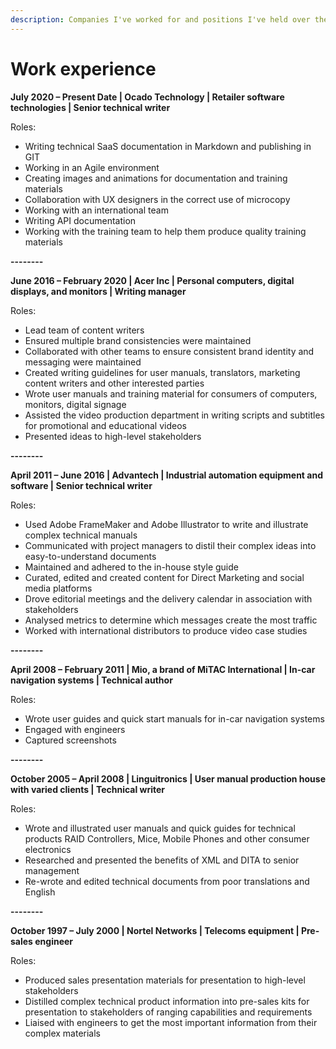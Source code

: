 ```yaml
---
description: Companies I've worked for and positions I've held over the years.
---
```


# Work experience

**July 2020 – Present Date | Ocado Technology | Retailer software technologies | Senior technical writer**

Roles:

* Writing technical SaaS documentation in Markdown and publishing in GIT
* Working in an Agile environment
* Creating images and animations for documentation and training materials
* Collaboration with UX designers in the correct use of microcopy
* Working with an international team
* Writing API documentation
* Working with the training team to help them produce quality training materials

**--------**

**June 2016 – February 2020 | Acer Inc | Personal computers, digital displays, and monitors | Writing manager**

Roles:

* Lead team of content writers
* Ensured multiple brand consistencies were maintained
* Collaborated with other teams to ensure consistent brand identity and messaging were maintained
* Created writing guidelines for user manuals, translators, marketing content writers and other interested parties
* Wrote user manuals and training material for consumers of computers, monitors, digital signage
* Assisted the video production department in writing scripts and subtitles for promotional and educational videos
* Presented ideas to high-level stakeholders

**--------**

**April 2011 – June 2016 | Advantech | Industrial automation equipment and software | Senior technical writer**

Roles:

* Used Adobe FrameMaker and Adobe Illustrator to write and illustrate complex technical manuals
* Communicated with project managers to distil their complex ideas into easy-to-understand documents
* Maintained and adhered to the in-house style guide
* Curated, edited and created content for Direct Marketing and social media platforms
* Drove editorial meetings and the delivery calendar in association with stakeholders
* Analysed metrics to determine which messages create the most traffic
* Worked with international distributors to produce video case studies

**--------**

**April 2008 – February 2011 | Mio, a brand of MiTAC International | In-car navigation systems | Technical author**

Roles:

* Wrote user guides and quick start manuals for in-car navigation systems
* Engaged with engineers
* Captured screenshots

**--------**

**October 2005 – April 2008 | Linguitronics | User manual production house with varied clients | Technical writer**

Roles:

* Wrote and illustrated user manuals and quick guides for technical products RAID Controllers, Mice, Mobile Phones and other consumer electronics
* Researched and presented the benefits of XML and DITA to senior management
* Re-wrote and edited technical documents from poor translations and English

**--------**

**October 1997 – July 2000 | Nortel Networks | Telecoms equipment | Pre-sales engineer**

Roles:

* Produced sales presentation materials for presentation to high-level stakeholders
* Distilled complex technical product information into pre-sales kits for presentation to stakeholders of ranging capabilities and requirements
* Liaised with engineers to get the most important information from their complex materials

### &#x20;<a href="#_xhah6399qcdx" id="_xhah6399qcdx"></a>
